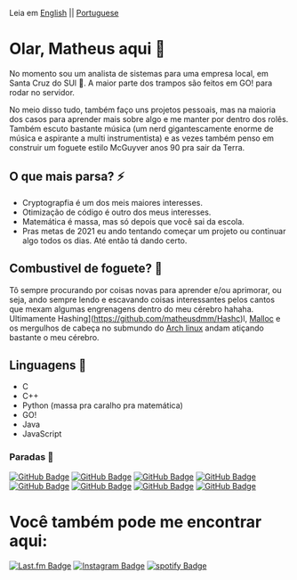 Leia em [English](https://github.com/matheusdmm/matheusdmm/blob/main/readme.md) || [Portuguese](https://github.com/matheusdmm/matheusdmm/blob/main/readme_pt.MD)
# Olar, Matheus aqui 👋

No momento sou um analista de sistemas para uma empresa local, em Santa Cruz do SUl 🌁. A maior parte dos trampos são feitos em GO! para rodar no servidor.

No meio disso tudo, também faço uns projetos pessoais, mas na maioria dos casos para aprender mais sobre algo e me manter por dentro dos rolês. Também escuto bastante música (um nerd gigantescamente enorme de música e aspirante a multi instrumentista) e as vezes também penso em construir um foguete estilo McGuyver anos 90 pra sair da Terra.

## O que mais parsa? ⚡️
* Cryptograpfia é um dos meis maiores interesses.
* Otimização de código é outro dos meus interesses.
* Matemática é massa, mas só depois que você sai da escola.
* Pras metas de 2021 eu ando tentando começar um projeto ou continuar algo todos os dias. Até então tá dando certo.
  
## Combustivel de foguete? 🚀
Tô sempre procurando por coisas novas para aprender e/ou aprimorar, ou seja, ando sempre lendo e escavando coisas interessantes pelos cantos que mexam algumas engrenagens dentro do meu cérebro hahaha. Ultimamente Hashing](https://github.com/matheusdmm/Hashc)l, [Malloc](https://github.com/matheusdmm/Malloc) e os mergulhos de cabeça no submundo do [Arch linux](https://archlinux.org) andam atiçando bastante o meu cérebro.

## Linguagens 🌟
* C 
* C++
* Python (massa pra caralho pra matemática)
* GO!
* Java
* JavaScript

### Paradas 📖
[![GitHub Badge](https://img.shields.io/badge/-MIMIR_*Flix-green?style=flat&logo=GitHub&logoColor=white&link=https://github.com/matheusdmm/Mimir)](https://github.com/matheusdmm/Mimir) [![GitHub Badge](https://img.shields.io/badge/-Hashc-blue?style=flat&logo=GitHub&logoColor=white&link=https://github.com/matheusdmm/Hashc)](https://github.com/matheusdmm/Hashc) [![GitHub Badge](https://img.shields.io/badge/-Malloc-blue?style=flat&logo=GitHub&logoColor=white&link=https://github.com/matheusdmm/Malloc)](https://github.com/matheusdmm/Malloc) [![GitHub Badge](https://img.shields.io/badge/-GoShell_a_simple_shell_in_GO-purple?style=flat&logo=GitHub&logoColor=white&link=https://github.com/matheusdmm/GoShell)](https://github.com/matheusdmm/GoShell) [![GitHub Badge](https://img.shields.io/badge/-Thrassher_Garbage_collector-blue?style=flat&logo=GitHub&logoColor=white&link=https://github.com/matheusdmm/Thrassher)](https://github.com/matheusdmm/Thrassher) [![GitHub Badge](https://img.shields.io/badge/-Judith_automation-yellow?style=flat&logo=GitHub&logoColor=white&link=https://github.com/matheusdmm/Judith)](https://github.com/matheusdmm/Judith) [![GitHub Badge](https://img.shields.io/badge/-Java_blockchain-red?style=flat&logo=GitHub&logoColor=white&link=https://github.com/matheusdmm/BlockieChan)](https://github.com/matheusdmm/BlockieChan) [![GitHub Badge](https://img.shields.io/badge/-Estudo_sobre_frequencias-yellow?style=flat&logo=GitHub&logoColor=white&link=https://github.com/matheusdmm/Frequency-Study)](https://github.com/matheusdmm/Frequency-Study) 


# Você também pode me encontrar aqui:
[![Last.fm Badge](https://img.shields.io/badge/-matheusdmm-red?style=flat&logo=Last.fm&logoColor=white&link=https://www.last.fm/user/matheusdmm/)](https://www.last.fm/user/matheusdmm) [![Instagram Badge](https://img.shields.io/badge/-@mathcartney-brown?style=flat&logo=instagram&logoColor=white&link=https://instagram.com/mathcartney/)](https://instagram.com/mathcartney) [![spotify Badge](https://img.shields.io/badge/-@matheusdmm-green?style=flat&logo=spotify&logoColor=white&link=https://instagram.com/matheusdmm/)](https://open.spotify.com/user/matheusdmm?si=q60wFjSJRpKGznx514kNxQ)
